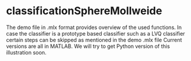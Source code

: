 # classificationSphereMollweide
The demo file in .mlx format provides overview of the used functions. 
In case the classifier is a prototype based classifier such as a LVQ classifier certain steps can be skipped as mentioned in the demo .mlx file
Current versions are all in MATLAB. We will try to get Python version of this illustration soon. 
